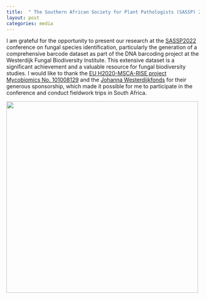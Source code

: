 ```yaml
---
title:  " The Southern African Society for Plant Pathologists (SASSP) 2022 conference"
layout: post
categories: media
---
```


I am grateful for the opportunity to present our research at the [SASSP2022](https://saspp.co.za/2022-saspp-biennial-congress/) conference on fungal species identification, particularly the generation of a comprehensive barcode dataset as part of the DNA barcoding project at the Westerdijk Fungal Biodiversity Institute. This extensive dataset is a significant achievement and a valuable resource for fungal biodiversity studies. I would like to thank the [EU H2020-MSCA-RISE project Mycobiomics No. 101008129](https://twitter.com/mycobiomics?lang=en) and the [Johanna Westerdijkfonds](https://stichtingjohannawesterdijkfonds.sites.uu.nl/) for their generous sponsorship, which made it possible for me to participate in the conference and conduct fieldwork trips in South Africa.

<img src="https://vuthuyduong.github.io/photos/SASPP2022_DV.jpg" height="500"/>


